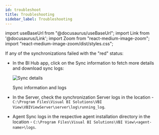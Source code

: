 ```yaml
---
id: troubleshoot
title: Troubleshooting
sidebar_label: Troubleshooting
---
```


import useBaseUrl from "@docusaurus/useBaseUrl";
import Link from '@docusaurus/Link';
import Zoom from "react-medium-image-zoom";
import "react-medium-image-zoom/dist/styles.css";

If any of the synchronizations failed with the "red" status:
- In the BI Hub app, click on the Sync information to fetch more details and download sync logs:

  <div class="center">
    <Zoom>
      <img alt="Sync details" src={useBaseUrl('doc-images/admin-guide/admin-utilities/sync-error.png')}/>
    </Zoom>
    <p>Sync information and logs</p>
  </div>

- In the Server, check the synchronization Server logs in the location - `C:\Program Files\Visual BI Solutions\VBI View\VBIViewServer\server\log\running_log`.
- Agent Sync logs in the respective agent installation directory in the location - `C:\Program Files\Visual BI Solutions\VBI View\<agent-name>\logs`.